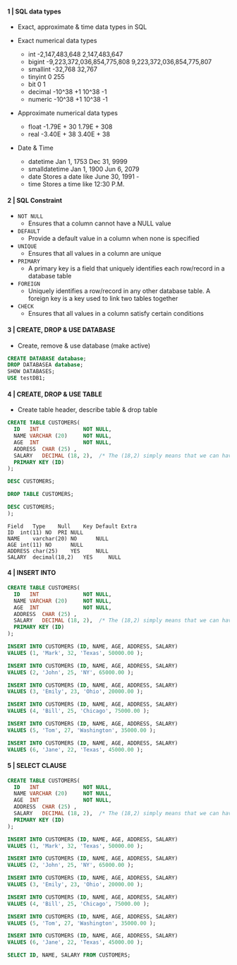 #### 1 | SQL data types

- Exact, approximate & time data types in SQL

- Exact numerical data types
    - int	-2,147,483,648	2,147,483,647
    - bigint	-9,223,372,036,854,775,808	9,223,372,036,854,775,807
    - smallint	-32,768	32,767
    - tinyint	0	255
    - bit	0	1
    - decimal	-10^38 +1	10^38 -1
    - numeric	-10^38 +1	10^38 -1

- Approximate numerical data types
    - float	-1.79E + 30	1.79E + 308
    - real	-3.40E + 38	3.40E + 38

- Date & Time
    - datetime	Jan 1, 1753	Dec 31, 9999
    - smalldatetime	Jan 1, 1900	Jun 6, 2079
    - date	Stores a date like June 30, 1991	-
    - time	Stores a time like 12:30 P.M.	

#### 2 | SQL Constraint 

- <code>NOT NULL</code>
    - Ensures that a column cannot have a NULL value
- <code>DEFAULT</code>
    - Provide a default value in a column when none is specified
- <code>UNIQUE</code> 
    - Ensures that all values in a column are unique 
- <code>PRIMARY</code>
    - A primary key is a field that uniquely identifies each row/record in a database table
- <code>FOREIGN</code>
    - Uniquely identifies a row/record in any other database table. A foreign key is a key used to link two tables together
- <code>CHECK</code>
    - Ensures that all values in a column satisfy certain conditions   

#### 3 | CREATE, DROP & USE DATABASE

- Create, remove & use database (make active)

```sql
CREATE DATABASE database;
DROP DATABASEA database;
SHOW DATABASES;
USE testDB1; 
```

#### 4 | CREATE, DROP & USE TABLE

- Create table header, describe table & drop table

```sql
CREATE TABLE CUSTOMERS(
  ID   INT              NOT NULL,
  NAME VARCHAR (20)     NOT NULL,
  AGE  INT              NOT NULL,
  ADDRESS  CHAR (25) ,
  SALARY   DECIMAL (18, 2),  /* The (18,2) simply means that we can have 18 digits with 2 of them after decimal point*/
  PRIMARY KEY (ID)
);

DESC CUSTOMERS;

DROP TABLE CUSTOMERS;

DESC CUSTOMERS;
);
```

```
Field	Type	Null	Key	Default	Extra
ID	int(11)	NO	PRI	NULL	
NAME	varchar(20)	NO		NULL	
AGE	int(11)	NO		NULL	
ADDRESS	char(25)	YES		NULL	
SALARY	decimal(18,2)	YES		NULL	
```

#### 4 | INSERT INTO 

```sql
CREATE TABLE CUSTOMERS(
  ID   INT              NOT NULL,
  NAME VARCHAR (20)     NOT NULL,
  AGE  INT              NOT NULL,
  ADDRESS  CHAR (25) ,
  SALARY   DECIMAL (18, 2),  /* The (18,2) simply means that we can have 18 digits with 2 of them after decimal point*/
  PRIMARY KEY (ID)
);

INSERT INTO CUSTOMERS (ID, NAME, AGE, ADDRESS, SALARY)
VALUES (1, 'Mark', 32, 'Texas', 50000.00 );

INSERT INTO CUSTOMERS (ID, NAME, AGE, ADDRESS, SALARY)
VALUES (2, 'John', 25, 'NY', 65000.00 );

INSERT INTO CUSTOMERS (ID, NAME, AGE, ADDRESS, SALARY)
VALUES (3, 'Emily', 23, 'Ohio', 20000.00 );

INSERT INTO CUSTOMERS (ID, NAME, AGE, ADDRESS, SALARY)
VALUES (4, 'Bill', 25, 'Chicago', 75000.00 );

INSERT INTO CUSTOMERS (ID, NAME, AGE, ADDRESS, SALARY)
VALUES (5, 'Tom', 27, 'Washington', 35000.00 );

INSERT INTO CUSTOMERS (ID, NAME, AGE, ADDRESS, SALARY)
VALUES (6, 'Jane', 22, 'Texas', 45000.00 );
```

#### 5 | SELECT CLAUSE

```sql
CREATE TABLE CUSTOMERS(
  ID   INT              NOT NULL,
  NAME VARCHAR (20)     NOT NULL,
  AGE  INT              NOT NULL,
  ADDRESS  CHAR (25) ,
  SALARY   DECIMAL (18, 2),  /* The (18,2) simply means that we can have 18 digits with 2 of them after decimal point*/
  PRIMARY KEY (ID)
);

INSERT INTO CUSTOMERS (ID, NAME, AGE, ADDRESS, SALARY)
VALUES (1, 'Mark', 32, 'Texas', 50000.00 );

INSERT INTO CUSTOMERS (ID, NAME, AGE, ADDRESS, SALARY)
VALUES (2, 'John', 25, 'NY', 65000.00 );

INSERT INTO CUSTOMERS (ID, NAME, AGE, ADDRESS, SALARY)
VALUES (3, 'Emily', 23, 'Ohio', 20000.00 );

INSERT INTO CUSTOMERS (ID, NAME, AGE, ADDRESS, SALARY)
VALUES (4, 'Bill', 25, 'Chicago', 75000.00 );

INSERT INTO CUSTOMERS (ID, NAME, AGE, ADDRESS, SALARY)
VALUES (5, 'Tom', 27, 'Washington', 35000.00 );

INSERT INTO CUSTOMERS (ID, NAME, AGE, ADDRESS, SALARY)
VALUES (6, 'Jane', 22, 'Texas', 45000.00 );

SELECT ID, NAME, SALARY FROM CUSTOMERS;
```
